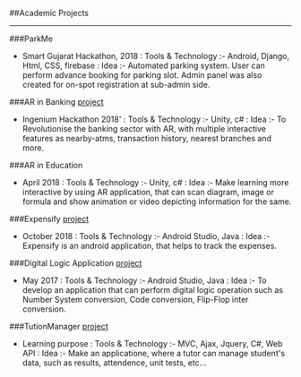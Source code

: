 ##Academic Projects

---

###ParkMe
<br>
- Smart Gujarat Hackathon, 2018
: Tools & Technology :- Android, Django, Html, CSS, firebase
: Idea :- Automated parking system. User can perform advance booking for parking slot. Admin panel was 
          also created for on-spot registration at sub-admin side. 

###AR in Banking [project](https://github.com/parthrshah/IngeniousHackathon_Learners-)
<br>
- Ingenium Hackathon 2018'
: Tools & Technology :- Unity, c#
: Idea :- To Revolutionise the banking sector with AR, with multiple interactive features as 
          nearby-atms, transaction history, nearest branches and more.

###AR in Education
<br>
- April 2018
: Tools & Technology :-  Unity, c#
: Idea :- Make learning more interactive by using AR application, that can scan diagram, image or    
          formula and show animation or video depicting information for the same.

###Expensify [project](https://github.com/nvshah/ExpenseManagerT1) 
<br>
- October 2018 
: Tools & Technology :- Android Studio, Java 
: Idea :- Expensify is an android application, that helps to track the expenses.

###Digital Logic Application [project](https://github.com/nvshah/DigitalLogic)
<br>
- May 2017
: Tools & Technology :- Android Studio, Java
: Idea :- To develop an application that can perform digital logic operation such as Number System 
          conversion, Code conversion, Flip-Flop inter conversion.

###TutionManager  [project](https://github.com/nvshah/CRUDProject)
<br>
- Learning purpose
: Tools & Technology :- MVC, Ajax, Jquery, C#, Web API
: Idea :- Make an applicatione, where a tutor can manage student's data, such as results, attendence, 
          unit tests, etc... 